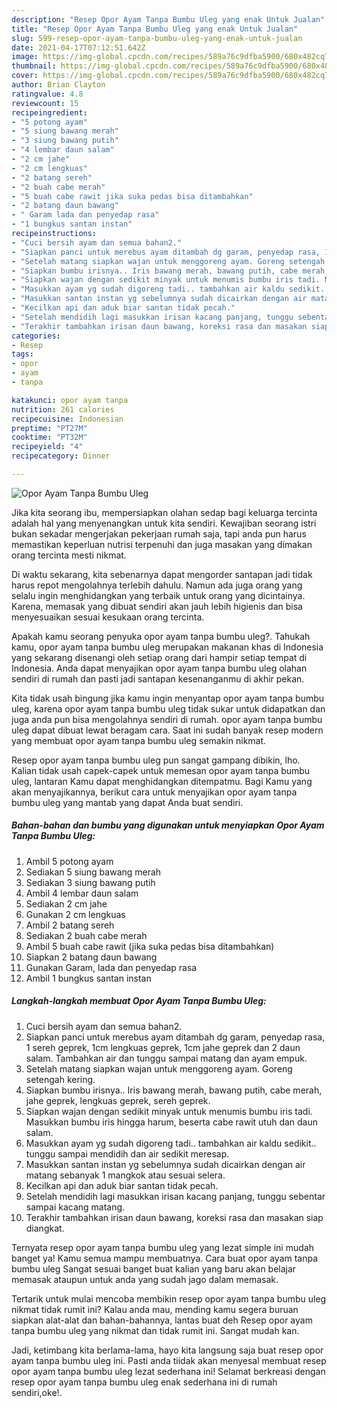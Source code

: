 ```yaml
---
description: "Resep Opor Ayam Tanpa Bumbu Uleg yang enak Untuk Jualan"
title: "Resep Opor Ayam Tanpa Bumbu Uleg yang enak Untuk Jualan"
slug: 599-resep-opor-ayam-tanpa-bumbu-uleg-yang-enak-untuk-jualan
date: 2021-04-17T07:12:51.642Z
image: https://img-global.cpcdn.com/recipes/589a76c9dfba5900/680x482cq70/opor-ayam-tanpa-bumbu-uleg-foto-resep-utama.jpg
thumbnail: https://img-global.cpcdn.com/recipes/589a76c9dfba5900/680x482cq70/opor-ayam-tanpa-bumbu-uleg-foto-resep-utama.jpg
cover: https://img-global.cpcdn.com/recipes/589a76c9dfba5900/680x482cq70/opor-ayam-tanpa-bumbu-uleg-foto-resep-utama.jpg
author: Brian Clayton
ratingvalue: 4.8
reviewcount: 15
recipeingredient:
- "5 potong ayam"
- "5 siung bawang merah"
- "3 siung bawang putih"
- "4 lembar daun salam"
- "2 cm jahe"
- "2 cm lengkuas"
- "2 batang sereh"
- "2 buah cabe merah"
- "5 buah cabe rawit jika suka pedas bisa ditambahkan"
- "2 batang daun bawang"
- " Garam lada dan penyedap rasa"
- "1 bungkus santan instan"
recipeinstructions:
- "Cuci bersih ayam dan semua bahan2."
- "Siapkan panci untuk merebus ayam ditambah dg garam, penyedap rasa, 1 sereh geprek, 1cm lengkuas geprek, 1cm jahe geprek dan 2 daun salam. Tambahkan air dan tunggu sampai matang dan ayam empuk."
- "Setelah matang siapkan wajan untuk menggoreng ayam. Goreng setengah kering."
- "Siapkan bumbu irisnya.. Iris bawang merah, bawang putih, cabe merah, jahe geprek, lengkuas geprek, sereh geprek."
- "Siapkan wajan dengan sedikit minyak untuk menumis bumbu iris tadi. Masukkan bumbu iris hingga harum, beserta cabe rawit utuh dan daun salam."
- "Masukkan ayam yg sudah digoreng tadi.. tambahkan air kaldu sedikit.. tunggu sampai mendidih dan air sedikit meresap."
- "Masukkan santan instan yg sebelumnya sudah dicairkan dengan air matang sebanyak 1 mangkok atau sesuai selera."
- "Kecilkan api dan aduk biar santan tidak pecah."
- "Setelah mendidih lagi masukkan irisan kacang panjang, tunggu sebentar sampai kacang matang."
- "Terakhir tambahkan irisan daun bawang, koreksi rasa dan masakan siap diangkat."
categories:
- Resep
tags:
- opor
- ayam
- tanpa

katakunci: opor ayam tanpa 
nutrition: 261 calories
recipecuisine: Indonesian
preptime: "PT27M"
cooktime: "PT32M"
recipeyield: "4"
recipecategory: Dinner

---
```



![Opor Ayam Tanpa Bumbu Uleg](https://img-global.cpcdn.com/recipes/589a76c9dfba5900/680x482cq70/opor-ayam-tanpa-bumbu-uleg-foto-resep-utama.jpg)

Jika kita seorang ibu, mempersiapkan olahan sedap bagi keluarga tercinta adalah hal yang menyenangkan untuk kita sendiri. Kewajiban seorang istri bukan sekadar mengerjakan pekerjaan rumah saja, tapi anda pun harus memastikan keperluan nutrisi terpenuhi dan juga masakan yang dimakan orang tercinta mesti nikmat.

Di waktu  sekarang, kita sebenarnya dapat mengorder santapan jadi tidak harus repot mengolahnya terlebih dahulu. Namun ada juga orang yang selalu ingin menghidangkan yang terbaik untuk orang yang dicintainya. Karena, memasak yang dibuat sendiri akan jauh lebih higienis dan bisa menyesuaikan sesuai kesukaan orang tercinta. 



Apakah kamu seorang penyuka opor ayam tanpa bumbu uleg?. Tahukah kamu, opor ayam tanpa bumbu uleg merupakan makanan khas di Indonesia yang sekarang disenangi oleh setiap orang dari hampir setiap tempat di Indonesia. Anda dapat menyajikan opor ayam tanpa bumbu uleg olahan sendiri di rumah dan pasti jadi santapan kesenanganmu di akhir pekan.

Kita tidak usah bingung jika kamu ingin menyantap opor ayam tanpa bumbu uleg, karena opor ayam tanpa bumbu uleg tidak sukar untuk didapatkan dan juga anda pun bisa mengolahnya sendiri di rumah. opor ayam tanpa bumbu uleg dapat dibuat lewat beragam cara. Saat ini sudah banyak resep modern yang membuat opor ayam tanpa bumbu uleg semakin nikmat.

Resep opor ayam tanpa bumbu uleg pun sangat gampang dibikin, lho. Kalian tidak usah capek-capek untuk memesan opor ayam tanpa bumbu uleg, lantaran Kamu dapat menghidangkan ditempatmu. Bagi Kamu yang akan menyajikannya, berikut cara untuk menyajikan opor ayam tanpa bumbu uleg yang mantab yang dapat Anda buat sendiri.

<!--inarticleads1-->

##### Bahan-bahan dan bumbu yang digunakan untuk menyiapkan Opor Ayam Tanpa Bumbu Uleg:

1. Ambil 5 potong ayam
1. Sediakan 5 siung bawang merah
1. Sediakan 3 siung bawang putih
1. Ambil 4 lembar daun salam
1. Sediakan 2 cm jahe
1. Gunakan 2 cm lengkuas
1. Ambil 2 batang sereh
1. Sediakan 2 buah cabe merah
1. Ambil 5 buah cabe rawit (jika suka pedas bisa ditambahkan)
1. Siapkan 2 batang daun bawang
1. Gunakan  Garam, lada dan penyedap rasa
1. Ambil 1 bungkus santan instan




<!--inarticleads2-->

##### Langkah-langkah membuat Opor Ayam Tanpa Bumbu Uleg:

1. Cuci bersih ayam dan semua bahan2.
1. Siapkan panci untuk merebus ayam ditambah dg garam, penyedap rasa, 1 sereh geprek, 1cm lengkuas geprek, 1cm jahe geprek dan 2 daun salam. Tambahkan air dan tunggu sampai matang dan ayam empuk.
1. Setelah matang siapkan wajan untuk menggoreng ayam. Goreng setengah kering.
1. Siapkan bumbu irisnya.. Iris bawang merah, bawang putih, cabe merah, jahe geprek, lengkuas geprek, sereh geprek.
1. Siapkan wajan dengan sedikit minyak untuk menumis bumbu iris tadi. Masukkan bumbu iris hingga harum, beserta cabe rawit utuh dan daun salam.
1. Masukkan ayam yg sudah digoreng tadi.. tambahkan air kaldu sedikit.. tunggu sampai mendidih dan air sedikit meresap.
1. Masukkan santan instan yg sebelumnya sudah dicairkan dengan air matang sebanyak 1 mangkok atau sesuai selera.
1. Kecilkan api dan aduk biar santan tidak pecah.
1. Setelah mendidih lagi masukkan irisan kacang panjang, tunggu sebentar sampai kacang matang.
1. Terakhir tambahkan irisan daun bawang, koreksi rasa dan masakan siap diangkat.




Ternyata resep opor ayam tanpa bumbu uleg yang lezat simple ini mudah banget ya! Kamu semua mampu membuatnya. Cara buat opor ayam tanpa bumbu uleg Sangat sesuai banget buat kalian yang baru akan belajar memasak ataupun untuk anda yang sudah jago dalam memasak.

Tertarik untuk mulai mencoba membikin resep opor ayam tanpa bumbu uleg nikmat tidak rumit ini? Kalau anda mau, mending kamu segera buruan siapkan alat-alat dan bahan-bahannya, lantas buat deh Resep opor ayam tanpa bumbu uleg yang nikmat dan tidak rumit ini. Sangat mudah kan. 

Jadi, ketimbang kita berlama-lama, hayo kita langsung saja buat resep opor ayam tanpa bumbu uleg ini. Pasti anda tiidak akan menyesal membuat resep opor ayam tanpa bumbu uleg lezat sederhana ini! Selamat berkreasi dengan resep opor ayam tanpa bumbu uleg enak sederhana ini di rumah sendiri,oke!.

